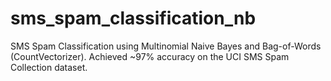 # sms_spam_classification_nb
SMS Spam Classification using Multinomial Naive Bayes and Bag-of-Words (CountVectorizer).  Achieved ~97% accuracy on the UCI SMS Spam Collection dataset.
